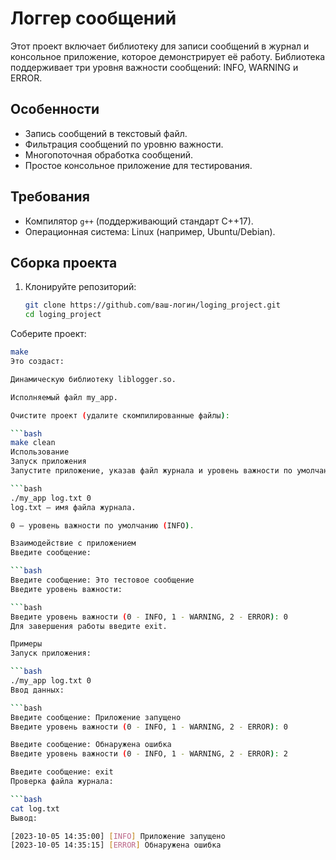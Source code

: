 # Логгер сообщений

Этот проект включает библиотеку для записи сообщений в журнал и консольное приложение, которое демонстрирует её работу. Библиотека поддерживает три уровня важности сообщений: INFO, WARNING и ERROR.

## Особенности

- Запись сообщений в текстовый файл.
- Фильтрация сообщений по уровню важности.
- Многопоточная обработка сообщений.
- Простое консольное приложение для тестирования.

## Требования

- Компилятор `g++` (поддерживающий стандарт C++17).
- Операционная система: Linux (например, Ubuntu/Debian).

## Сборка проекта

1. Клонируйте репозиторий:
   ```bash
   git clone https://github.com/ваш-логин/loging_project.git
   cd loging_project
Соберите проект:

```bash
make
Это создаст:

Динамическую библиотеку liblogger.so.

Исполняемый файл my_app.

Очистите проект (удалите скомпилированные файлы):

```bash
make clean
Использование
Запуск приложения
Запустите приложение, указав файл журнала и уровень важности по умолчанию:

```bash
./my_app log.txt 0
log.txt — имя файла журнала.

0 — уровень важности по умолчанию (INFO).

Взаимодействие с приложением
Введите сообщение:

```bash
Введите сообщение: Это тестовое сообщение
Введите уровень важности:

```bash
Введите уровень важности (0 - INFO, 1 - WARNING, 2 - ERROR): 0
Для завершения работы введите exit.

Примеры
Запуск приложения:

```bash
./my_app log.txt 0
Ввод данных:

```bash
Введите сообщение: Приложение запущено
Введите уровень важности (0 - INFO, 1 - WARNING, 2 - ERROR): 0

Введите сообщение: Обнаружена ошибка
Введите уровень важности (0 - INFO, 1 - WARNING, 2 - ERROR): 2

Введите сообщение: exit
Проверка файла журнала:

```bash
cat log.txt
Вывод:

[2023-10-05 14:35:00] [INFO] Приложение запущено
[2023-10-05 14:35:15] [ERROR] Обнаружена ошибка
